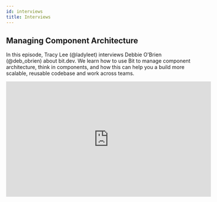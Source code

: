 ```yaml
--- 
id: interviews
title: Interviews
---
```


## Managing Component Architecture

In this episode, Tracy Lee (@ladyleet) interviews Debbie O'Brien (@deb_obrien) about bit.dev. We learn how to use Bit to manage component architecture, think in components, and how this can help you a build more scalable, reusable codebase and work across teams.

<iframe width="560" height="315" src="https://www.youtube.com/embed/pOZas9RPJcY" title="YouTube video player" frameborder="0" allow="accelerometer; autoplay; clipboard-write; encrypted-media; gyroscope; picture-in-picture" allowfullscreen></iframe>
